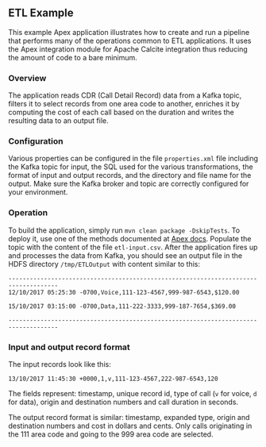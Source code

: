 ## ETL Example

This example Apex application illustrates how to create and run a pipeline that performs
many of the operations common to ETL applications. It uses the Apex integration module for
Apache Calcite integration thus reducing the amount of code to a bare minimum.

### Overview
The application reads CDR (Call Detail Record) data from a Kafka topic, filters it to select
records from one area code to another, enriches it by computing the cost of each call based
on the duration and writes the resulting data to an output file.

### Configuration
Various properties can be configured in the file `properties.xml` file including the Kafka
topic for input, the SQL used for the various transformations, the format of input and
output records, and the directory and file name for the output. Make sure
the Kafka broker and topic are correctly configured for your environment.

### Operation
To build the application, simply run `mvn clean package -DskipTests`. To deploy it, use
one of the methods documented at [Apex docs](http://apex.apache.org/docs.html). Populate
the topic with the content of the file `etl-input.csv`. After the application fires up
and processes the data from Kafka, you should see an output file in the HDFS directory
`/tmp/ETLOutput` with content similar to this:
```
------------------------------------------------------------------------------------
12/10/2017 05:25:30 -0700,Voice,111-123-4567,999-987-6543,$120.00

15/10/2017 03:15:00 -0700,Data,111-222-3333,999-187-7654,$369.00

------------------------------------------------------------------------------------
```

### Input and output record format
The input records look like this:
```
13/10/2017 11:45:30 +0000,1,v,111-123-4567,222-987-6543,120
```
The fields represent: timestamp, unique record id, type of call (`v` for voice, `d` for data),
origin and destination numbers and call duration in seconds.

The output record format is similar: timestamp, expanded type, origin and destination
numbers and cost in dollars and cents. Only calls originating in the 111 area code and
going to the 999 area code are selected.
